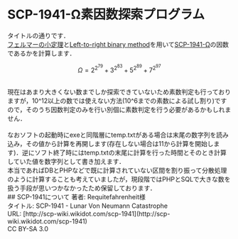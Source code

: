 # SCP-1941-Ω素因数探索プログラム
タイトルの通りです．<br>
[フェルマーの小定理](https://ja.wikipedia.org/wiki/%E3%83%95%E3%82%A7%E3%83%AB%E3%83%9E%E3%83%BC%E3%81%AE%E5%B0%8F%E5%AE%9A%E7%90%86)と[Left-to-right binary method](https://en.wikipedia.org/wiki/Modular_exponentiation#Left-to-right_binary_method)を用いて[SCP-1941-Ω](http://scp-jp.wikidot.com/scp-1941)の因数であるかを計算します．
<br>
```math
Ω={2^{2^{79}}}+{3^{2^{83}}}+{5^{2^{89}}}+{7^{2^{97}}}
```
<br>
現在はあまり大きくない数までしか探索できていないため素数判定も行っておりますが，10^12以上の数では使えない方法(10^6までの素数による試し割り)ですので，そのうち因数判定のみを行い別個に素数判定を行う必要があるかもしれません．<br>
<br>
なおソフトの起動時にexeと同階層にtemp.txtがある場合は末尾の数字列を読み込み，その値から計算を再開します(存在しない場合は11から計算を開始します)．逆にソフト終了時にはtemp.txtの末尾に計算を行った時間とそのとき計算していた値を数字列として書き加えます．<br>
本当であればDBとPHPなどで既に計算されていない区間を割り振って分散処理のように計算することも考えていましたが，現段階ではPHPとSQLで大きな数を扱う手段が思いつかなかったため保留しております．
<br>
## SCP-1941について
著者: Requitefahrenheit様<br>
タイトル: SCP-1941 - Lunar Von Neumann Catastrophe<br>
URL: [http://scp-wiki.wikidot.com/scp-1941](http://scp-wiki.wikidot.com/scp-1941)<br>
CC BY-SA 3.0
